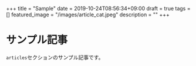 +++
title =  "Sample"
date = 2019-10-24T08:56:34+09:00
draft = true
tags = []
featured_image = "/images/article_cat.jpeg"
description = ""
+++

# サンプル記事
`articles`セクションのサンプル記事です。